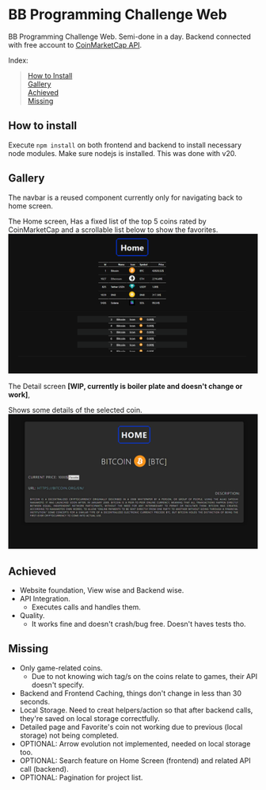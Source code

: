 # BB Programming Challenge Web
 BB Programming Challenge Web. Semi-done in a day.
 Backend connected with free account to [CoinMarketCap API](https://coinmarketcap.com/api/).

Index:
> [How to Install](README.md#how-to-install) <br>
> [Gallery](README.md#Gallery) <br>
> [Achieved](README.md#Achieved) <br>
> [Missing](README.md#Missing) <br>

## How to install
Execute `npm install` on both frontend and backend to install necessary node modules. Make sure nodejs is installed. This was done with v20.

## Gallery
The navbar is a reused component currently only for navigating back to home screen.


The Home screen,
Has a fixed list of the top 5 coins rated by CoinMarketCap and a scrollable list below to show the favorites.
![homescreen](https://github.com/JeNaiKe/BB-Programming-Challenge-Web/blob/main/images/homescreen.png?raw=true)

The Detail screen <b>[WIP, currently is boiler plate and doesn't change or work]</b>,

Shows some details of the selected coin.
![detailed view, wip](https://github.com/JeNaiKe/BB-Programming-Challenge-Web/blob/main/images/detailedscreen.png?raw=true)

## Achieved
- Website foundation, View wise and Backend wise.
 - API Integration.
   - Executes calls and handles them.
 - Quality.
   - It works fine and doesn't crash/bug free. Doesn't haves tests tho.

  ## Missing
  - Only game-related coins.
    - Due to not knowing wich tag/s on the coins relate to games, their API doesn't specify.
  - Backend and Frontend Caching, things don't change in less than 30 seconds.
  - Local Storage. Need to creat helpers/action so that after backend calls, they're saved on local storage correctfully. 
  - Detailed page and Favorite's coin not working due to previous (local storage) not being completed.
  - OPTIONAL: Arrow evolution not implemented, needed on local storage too.
  - OPTIONAL: Search feature on Home Screen (frontend) and related API call (backend).
  - OPTIONAL: Pagination for project list.
